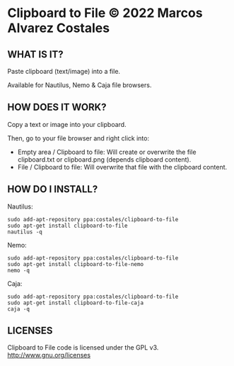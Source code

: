 Clipboard to File © 2022 Marcos Alvarez Costales
================================================

## WHAT IS IT?

Paste clipboard (text/image) into a file.

Available for Nautilus, Nemo & Caja file browsers.

## HOW DOES IT WORK?

Copy a text or image into your clipboard.

Then, go to your file browser and right click into:

 * Empty area / Clipboard to file: Will create or overwrite the file clipboard.txt or clipboard.png (depends clipboard content).
 * File / Clipboard to file: Will overwrite that file with the clipboard content.
 

## HOW DO I INSTALL?

Nautilus:

```
sudo add-apt-repository ppa:costales/clipboard-to-file
sudo apt-get install clipboard-to-file
nautilus -q
```

Nemo:

```
sudo add-apt-repository ppa:costales/clipboard-to-file
sudo apt-get install clipboard-to-file-nemo
nemo -q
```

Caja:

```
sudo add-apt-repository ppa:costales/clipboard-to-file
sudo apt-get install clipboard-to-file-caja
caja -q
```


## LICENSES

Clipboard to File code is licensed under the GPL v3.
http://www.gnu.org/licenses
